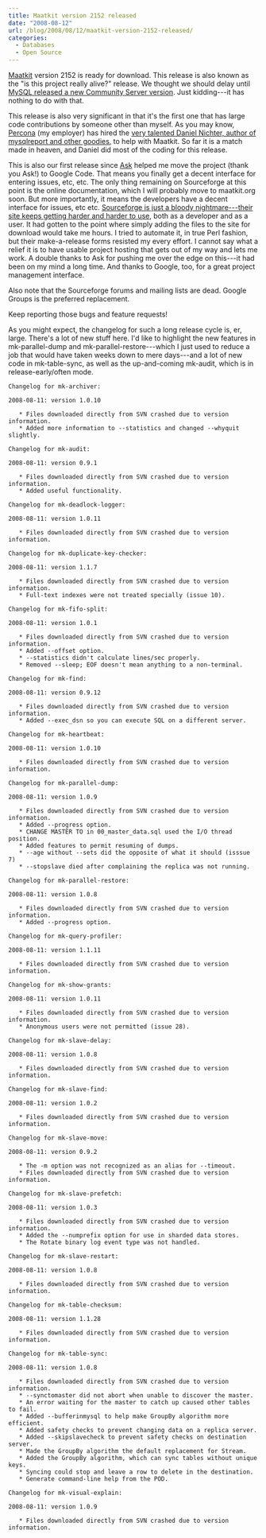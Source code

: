 ```yaml
---
title: Maatkit version 2152 released
date: "2008-08-12"
url: /blog/2008/08/12/maatkit-version-2152-released/
categories:
  - Databases
  - Open Source
---
```


[Maatkit](http://www.maatkit.org/) version 2152 is ready for download. This release is also known as the "is this project really alive?" release. We thought we should delay until [MySQL released a new Community Server version](http://www.mysqlperformanceblog.com/2008/08/08/new-mysql-community-release-great-job-mysql/). Just kidding---it has nothing to do with that.

<!--more-->

This release is also very significant in that it's the first one that has large code contributions by someone other than myself. As you may know, [Percona](http://www.percona.com/) (my employer) has hired the [very talented Daniel Nichter, author of mysqlreport and other goodies](http://hackmysql.com/), to help with Maatkit. So far it is a match made in heaven, and Daniel did most of the coding for this release.

This is also our first release since [Ask](http://develooper.com/) helped me move the project (thank you Ask!) to Google Code. That means you finally get a decent interface for entering issues, etc, etc. The only thing remaining on Sourceforge at this point is the online documentation, which I will probably move to maatkit.org soon. But more importantly, it means the developers have a decent interface for issues, etc etc. [Sourceforge is just a bloody nightmare---their site keeps getting harder and harder to use](http://sourceforge.net/tracker/?func=detail&#038;aid=1855476&#038;group_id=1&#038;atid=350001), both as a developer and as a user. It had gotten to the point where simply adding the files to the site for download would take me hours. I tried to automate it, in true Perl fashion, but their make-a-release forms resisted my every effort. I cannot say what a relief it is to have usable project hosting that gets out of my way and lets me work. A double thanks to Ask for pushing me over the edge on this---it had been on my mind a long time. And thanks to Google, too, for a great project management interface.

Also note that the Sourceforge forums and mailing lists are dead. Google Groups is the preferred replacement.

Keep reporting those bugs and feature requests!

As you might expect, the changelog for such a long release cycle is, er, large. There's a lot of new stuff here. I'd like to highlight the new features in mk-parallel-dump and mk-parallel-restore---which I just used to reduce a job that would have taken weeks down to mere days---and a lot of new code in mk-table-sync, as well as the up-and-coming mk-audit, which is in release-early/often mode.

```
Changelog for mk-archiver:

2008-08-11: version 1.0.10

   * Files downloaded directly from SVN crashed due to version information.
   * Added more information to --statistics and changed --whyquit slightly.

Changelog for mk-audit:

2008-08-11: version 0.9.1

   * Files downloaded directly from SVN crashed due to version information.
   * Added useful functionality.

Changelog for mk-deadlock-logger:

2008-08-11: version 1.0.11

   * Files downloaded directly from SVN crashed due to version information.

Changelog for mk-duplicate-key-checker:

2008-08-11: version 1.1.7

   * Files downloaded directly from SVN crashed due to version information.
   * Full-text indexes were not treated specially (issue 10).

Changelog for mk-fifo-split:

2008-08-11: version 1.0.1

   * Files downloaded directly from SVN crashed due to version information.
   * Added --offset option.
   * --statistics didn't calculate lines/sec properly.
   * Removed --sleep; EOF doesn't mean anything to a non-terminal.

Changelog for mk-find:

2008-08-11: version 0.9.12

   * Files downloaded directly from SVN crashed due to version information.
   * Added --exec_dsn so you can execute SQL on a different server.

Changelog for mk-heartbeat:

2008-08-11: version 1.0.10

   * Files downloaded directly from SVN crashed due to version information.

Changelog for mk-parallel-dump:

2008-08-11: version 1.0.9

   * Files downloaded directly from SVN crashed due to version information.
   * Added --progress option.
   * CHANGE MASTER TO in 00_master_data.sql used the I/O thread position.
   * Added features to permit resuming of dumps.
   * --age without --sets did the opposite of what it should (isssue 7)
   * --stopslave died after complaining the replica was not running.

Changelog for mk-parallel-restore:

2008-08-11: version 1.0.8

   * Files downloaded directly from SVN crashed due to version information.
   * Added --progress option.

Changelog for mk-query-profiler:

2008-08-11: version 1.1.11

   * Files downloaded directly from SVN crashed due to version information.

Changelog for mk-show-grants:

2008-08-11: version 1.0.11

   * Files downloaded directly from SVN crashed due to version information.
   * Anonymous users were not permitted (issue 28).

Changelog for mk-slave-delay:

2008-08-11: version 1.0.8

   * Files downloaded directly from SVN crashed due to version information.

Changelog for mk-slave-find:

2008-08-11: version 1.0.2

   * Files downloaded directly from SVN crashed due to version information.

Changelog for mk-slave-move:

2008-08-11: version 0.9.2

   * The -m option was not recognized as an alias for --timeout.
   * Files downloaded directly from SVN crashed due to version information.

Changelog for mk-slave-prefetch:

2008-08-11: version 1.0.3

   * Files downloaded directly from SVN crashed due to version information.
   * Added the --numprefix option for use in sharded data stores.
   * The Rotate binary log event type was not handled.

Changelog for mk-slave-restart:

2008-08-11: version 1.0.8

   * Files downloaded directly from SVN crashed due to version information.

Changelog for mk-table-checksum:

2008-08-11: version 1.1.28

   * Files downloaded directly from SVN crashed due to version information.

Changelog for mk-table-sync:

2008-08-11: version 1.0.8

   * Files downloaded directly from SVN crashed due to version information.
   * --synctomaster did not abort when unable to discover the master.
   * An error waiting for the master to catch up caused other tables to fail.
   * Added --bufferinmysql to help make GroupBy algorithm more efficient.
   * Added safety checks to prevent changing data on a replica server.
   * Added --skipslavecheck to prevent safety checks on destination server.
   * Made the GroupBy algorithm the default replacement for Stream.
   * Added the GroupBy algorithm, which can sync tables without unique keys.
   * Syncing could stop and leave a row to delete in the destination.
   * Generate command-line help from the POD.

Changelog for mk-visual-explain:

2008-08-11: version 1.0.9

   * Files downloaded directly from SVN crashed due to version information.
```


